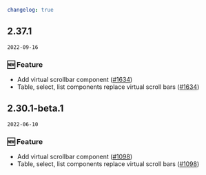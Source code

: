 ```yaml
changelog: true
```

## 2.37.1

`2022-09-16`

### 🆕 Feature

- Add virtual scrollbar component ([#1634](https://github.com/arco-design/arco-design-vue/pull/1634))
- Table, select, list components replace virtual scroll bars ([#1634](https://github.com/arco-design/arco-design-vue/pull/1634))


## 2.30.1-beta.1

`2022-06-10`

### 🆕 Feature

- Add virtual scrollbar component ([#1098](https://github.com/arco-design/arco-design-vue/pull/1098))
- Table, select, list components replace virtual scroll bars ([#1098](https://github.com/arco-design/arco-design-vue/pull/1098))

